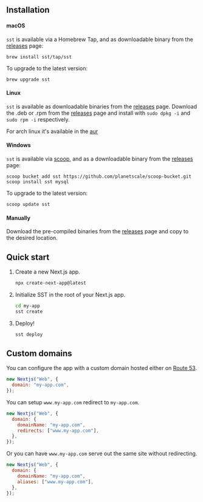 ## Installation

#### macOS

`sst` is available via a Homebrew Tap, and as downloadable binary from the [releases](https://github.com/sst/ion/releases/latest) page:

```
brew install sst/tap/sst
```

To upgrade to the latest version:

```
brew upgrade sst
```

#### Linux

`sst` is available as downloadable binaries from the [releases](https://github.com/sst/ion/releases/latest) page. Download the .deb or .rpm from the [releases](https://github.com/sst/ion/releases/latest) page and install with `sudo dpkg -i` and `sudo rpm -i` respectively.

For arch linux it's available in the [aur](https://aur.archlinux.org/packages/sst-bin)

#### Windows

`sst` is available via [scoop](https://scoop.sh/), and as a downloadable binary from the [releases](https://github.com/sst/ion/releases/latest) page:

```
scoop bucket add sst https://github.com/planetscale/scoop-bucket.git
scoop install sst mysql
```

To upgrade to the latest version:

```
scoop update sst
```

#### Manually

Download the pre-compiled binaries from the [releases](https://github.com/sst/ion/releases/latest) page and copy to the desired location.

## Quick start

1. Create a new Next.js app.

   ```bash
   npx create-next-app@latest
   ```

2. Initialize SST in the root of your Next.js app.

   ```bash
   cd my-app
   sst create
   ```

3. Deploy!

   ```bash
   sst deploy
   ```

## Custom domains

You can configure the app with a custom domain hosted either on [Route 53](https://aws.amazon.com/route53/).

```js {3}
new Nextjs("Web", {
  domain: "my-app.com",
});
```

You can setup `www.my-app.com` redirect to `my-app.com`.

```js {3}
new Nextjs("Web", {
  domain: {
    domainName: "my-app.com",
    redirects: ["www.my-app.com"],
  },
});
```

Or you can have `www.my-app.com` serve out the same site without redirecting.

```js {3}
new Nextjs("Web", {
  domain: {
    domainName: "my-app.com",
    aliases: ["www.my-app.com"],
  },
});
```
